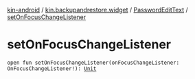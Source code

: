 [kin-android](../../index.md) / [kin.backupandrestore.widget](../index.md) / [PasswordEditText](index.md) / [setOnFocusChangeListener](./set-on-focus-change-listener.md)

# setOnFocusChangeListener

`open fun setOnFocusChangeListener(onFocusChangeListener: OnFocusChangeListener!): `[`Unit`](https://kotlinlang.org/api/latest/jvm/stdlib/kotlin/-unit/index.html)
